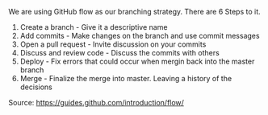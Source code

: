 We are using GitHub flow as our branching strategy. There are 6 Steps to it.

1. Create a branch - Give it a descriptive name
2. Add commits - Make changes on the branch and use commit messages
3. Open a pull request - Invite discussion on your commits
4. Discuss and review code - Discuss the commits with others
5. Deploy - Fix errors that could occur when mergin back into the master branch
6. Merge - Finalize the merge into master. Leaving a history of the decisions

Source: https://guides.github.com/introduction/flow/